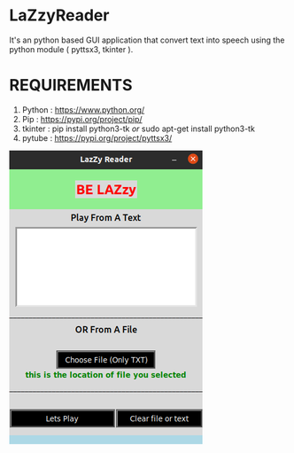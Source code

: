 # LaZzyReader
It's an python based GUI application that convert text into speech using the python module ( pyttsx3, tkinter ).

# REQUIREMENTS

1. Python : https://www.python.org/ 
2. Pip : https://pypi.org/project/pip/
3. tkinter : pip install python3-tk *or* sudo apt-get install python3-tk 
4. pytube : https://pypi.org/project/pyttsx3/

![YouTube Video Downloader](https://raw.githubusercontent.com/IAmSimarpreetSingh/LaZzyReader/main/LazZyReader.png)
